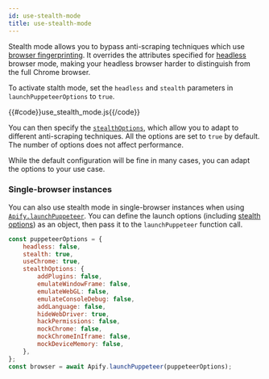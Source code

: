 ```yaml
---
id: use-stealth-mode
title: use-stealth-mode
---
```


Stealth mode allows you to bypass anti-scraping techniques which use [browser fingerprinting](https://pixelprivacy.com/resources/browser-fingerprinting/). It overrides the attributes specified for [headless](https://developers.google.com/web/updates/2017/04/headless-chrome) browser mode, making your headless browser harder to distinguish from the full Chrome browser. 

To activate stalth mode, set the `headless` and `stealth` parameters in `launchPuppeteerOptions` to `true`.

{{#code}}use_stealth_mode.js{{/code}}

You can then specify the [`stealthOptions`](https://sdk.apify.com/docs/typedefs/stealth-options), which allow you to adapt to different anti-scraping techniques. All the options are set to `true` by default. The number of options does not affect performance.

While the default configuration will be fine in many cases, you can adapt the options to your use case. 

### Single-browser instances

You can also use stealth mode in single-browser instances when using [`Apify.launchPuppeteer`](https://sdk.apify.com/docs/typedefs/launch-puppeteer#docsNav). You can define the launch options (including [stealth options](https://sdk.apify.com/docs/typedefs/stealth-options)) as an object, then pass it to the `launchPuppeteer` function call.

```js
const puppeteerOptions = {
    headless: false,
    stealth: true,
    useChrome: true,
    stealthOptions: {
        addPlugins: false,
        emulateWindowFrame: false,
        emulateWebGL: false,
        emulateConsoleDebug: false,
        addLanguage: false,
        hideWebDriver: true,
        hackPermissions: false,
        mockChrome: false,
        mockChromeInIframe: false,
        mockDeviceMemory: false,
    },
};
const browser = await Apify.launchPuppeteer(puppeteerOptions);
```
